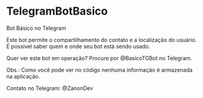 # TelegramBotBasico

Bot Básico no Telegram

Este bot permite o compartilhamento do contato e a localização do usuário. É possível saber quem e onde seu bot está sendo usado.

Quer ver este bot em operação? Procure por @BasicoTGBot no Telegram.

Obs.: Como você pode ver no código nenhuma informação é armazenada na aplicação.

Contato no Telegram: @ZanonDev
